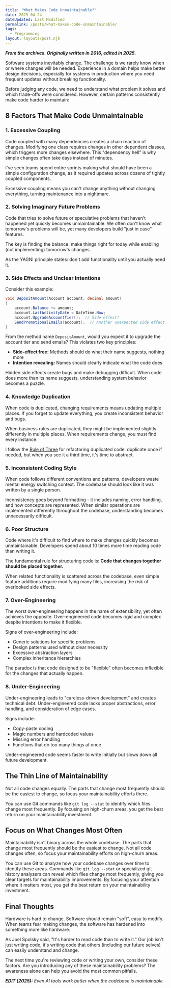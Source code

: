 ```yaml
---
title: "What Makes Code Unmaintainable?"
date: 2025-04-24
dateUpdated: Last Modified
permalink: /posts/what-makes-code-unmaintainable/
tags:
  - Programming
layout: layouts/post.njk
---
```


***From the archives. Originally written in 2016, edited in 2025.***

Software systems inevitably change. The challenge is we rarely know when or where changes will be needed. Experience in a domain helps make better design decisions, especially for systems in production where you need frequent updates without breaking functionality.

Before judging any code, we need to understand what problem it solves and which trade-offs were considered. However, certain patterns consistently make code harder to maintain:

## 8 Factors That Make Code Unmaintainable

### 1. Excessive Coupling

Code coupled with many dependencies creates a chain reaction of changes. Modifying one class requires changes in other dependent classes, which triggers more changes elsewhere. This "dependency hell" is why simple changes often take days instead of minutes.

I've seen teams spend entire sprints making what should have been a simple configuration change, as it required updates across dozens of tightly coupled components.

Excessive coupling means you can't change anything without changing everything, turning maintenance into a nightmare.

### 2. Solving Imaginary Future Problems

Code that tries to solve future or speculative problems that haven't happened yet quickly becomes unmaintainable. We often don't know what tomorrow's problems will be, yet many developers build "just in case" features.

The key is finding the balance: make things right for today while enabling (not implementing) tomorrow's changes.

As the YAGNI principle states: don't add functionality until you actually need it.

### 3. Side Effects and Unclear Intentions

Consider this example:

```csharp
void DepositAmount(Account account, decimal amount)
{
    account.Balance += amount;
    account.LastActivityDate = DateTime.Now;
    account.UpgradeAccountTier();  // Side effect!
    SendPromotionalEmails(account);  // Another unexpected side effect!
}
```

From the method name `DepositAmount`, would you expect it to upgrade the account tier and send emails? This violates two key principles:

- **Side-effect free:** Methods should do what their name suggests, nothing more
- **Intention revealing:** Names should clearly indicate what the code does

Hidden side effects create bugs and make debugging difficult. When code does more than its name suggests, understanding system behavior becomes a puzzle.

### 4. Knowledge Duplication

When code is duplicated, changing requirements means updating multiple places. If you forget to update everything, you create inconsistent behavior and bugs.

When business rules are duplicated, they might be implemented slightly differently in multiple places. When requirements change, you must find every instance.

I follow the [Rule of Three](https://en.wikipedia.org/wiki/Rule_of_three_(computer_programming))  for refactoring duplicated code: duplicate once if needed, but when you see it a third time, it's time to abstract.

### 5. Inconsistent Coding Style

When code follows different conventions and patterns, developers waste mental energy switching context. The codebase should look like it was written by a single person.

Inconsistency goes beyond formatting - it includes naming, error handling, and how concepts are represented. When similar operations are implemented differently throughout the codebase, understanding becomes unnecessarily difficult.

### 6. Poor Structure

Code where it's difficult to find where to make changes quickly becomes unmaintainable. Developers spend about 10 times more time reading code than writing it.

The fundamental rule for structuring code is: **Code that changes together should be placed together.**

When related functionality is scattered across the codebase, even simple feature additions require modifying many files, increasing the risk of overlooked side effects.

### 7. Over-Engineering

The worst over-engineering happens in the name of extensibility, yet often achieves the opposite. Over-engineered code becomes rigid and complex despite intentions to make it flexible.

Signs of over-engineering include:

- Generic solutions for specific problems
- Design patterns used without clear necessity
- Excessive abstraction layers
- Complex inheritance hierarchies

The paradox is that code designed to be "flexible" often becomes inflexible for the changes that actually happen.

### 8. Under-Engineering

Under-engineering leads to "careless-driven development" and creates technical debt. Under-engineered code lacks proper abstractions, error handling, and consideration of edge cases.

Signs include:

- Copy-paste coding
- Magic numbers and hardcoded values
- Missing error handling
- Functions that do too many things at once

Under-engineered code seems faster to write initially but slows down all future development.

## The Thin Line of Maintainability

Not all code changes equally. The parts that change most frequently should be the easiest to change, so focus your maintainability efforts there.

You can use Git commands like `git log --stat` to identify which files change most frequently. By focusing on high-churn areas, you get the best return on your maintainability investment.

## Focus on What Changes Most Often

Maintainability isn't binary across the whole codebase. The parts that change most frequently should be the easiest to change. Not all code changes often, so focus your maintainability efforts on high-churn areas.

You can use Git to analyze how your codebase changes over time to identify these areas. Commands like `git log --stat` or specialized git history analyzers can reveal which files change most frequently, giving you clear targets for maintainability improvements. By focusing your attention where it matters most, you get the best return on your maintainability investment.

## Final Thoughts

Hardware is hard to change. Software should remain "soft", easy to modify. When teams fear making changes, the software has hardened into something more like hardware.

As Joel Spolsky said, "It's harder to read code than to write it." Our job isn't just writing code, it's writing code that others (including our future selves) can easily understand and change.

The next time you're reviewing code or writing your own, consider these factors. Are you introducing any of these maintainability problems? The awareness alone can help you avoid the most common pitfalls.

***EDIT (2025):** Even AI tools work better when the codebase is maintainable.*
